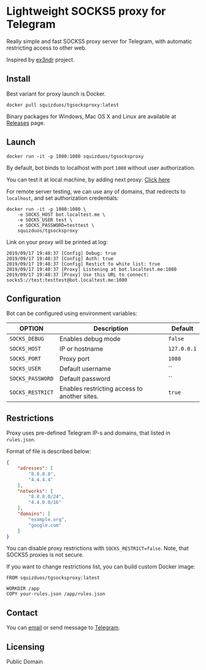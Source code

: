 # Lightweight SOCKS5 proxy for Telegram

Really simple and fast SOCKS5 proxy server for Telegram, with automatic restricting access to other web.

Inspired by [ex3ndr](https://github.com/ex3ndr/telegram-proxy) project. 

## Install

Best variant for proxy launch is Docker. 
```
docker pull squizduos/tgsocksproxy:latest
```

Binary packages for Windows, Mac OS X and Linux are available at [Releases](/releases) page.


## Launch

```
docker run -it -p 1080:1080 squizduos/tgsocksproxy
```

By default, bot binds to localhost with port `1080` without user authorization. 

You can test it at local machine, by adding next proxy: [Click here](https://t.me/socks?server=localhost&port=1080)

For remote server testing, we can use any of domains, that redirects to `localhost`, and set authorization credentials:

```
docker run -it -p 1080:1080 \
    -e SOCKS_HOST bot.localtest.me \
    -e SOCKS_USER test \
    -e SOCKS_PASSWORD=testtest \ 
    squizduos/tgsocksproxy
```

Link on your proxy will be printed at log:

```
2019/09/17 19:48:37 [Config] Debug: true
2019/09/17 19:48:37 [Config] Auth: true
2019/09/17 19:48:37 [Config] Restict to white list: true
2019/09/17 19:48:37 [Proxy] Listening at bot.localtest.me:1080
2019/09/17 19:48:37 [Proxy] Use this URL to connect: socks5://test:testtest@bot.localtest.me:1080
```

## Configuration

Bot can be configured using environment variables:

| OPTION           	| Description                                  	| Default     	|
|------------------	|----------------------------------------------	|-------------	|
| `SOCKS_DEBUG`    	| Enables debug mode                           	| `false`     	|
| `SOCKS_HOST`     	| IP or hostname                               	| `127.0.0.1` 	|
| `SOCKS_PORT`     	| Proxy port                                   	| `1080`      	|
| `SOCKS_USER`     	| Default username                             	| ``          	|
| `SOCKS_PASSWORD` 	| Default password                             	| ``          	|
| `SOCKS_RESTRICT`  | Enables restricting access to another sites. 	| `true`      	|

## Restrictions

Proxy uses pre-defined Telegram IP-s and domains, that listed in `rules.json`.

Format of file is described below:

```json
{
    "adresses": [
        "8.8.8.8",
        "4.4.4.4"
    ],
    "networks": [
        "8.8.8.0/24",
        "4.4.0.0/16"
    ],
    "domains": [
        "example.org",
        "google.com"
    ]
}
```

You can disable proxy restrictions with `SOCKS_RESTRICT=false`. Note, that SOCKS5 proxies is not secure.

If you want to change restrictions list, you can build custom Docker image:

```
FROM squizduos/tgsocksproxy:latest

WORKDIR /app
COPY your-rules.json /app/rules.json
```


## Contact

You can [email](mailto:squizduos@gmail.com) or send message to [Telegram](https://t.me/squizduos).

## Licensing

Public Domain
